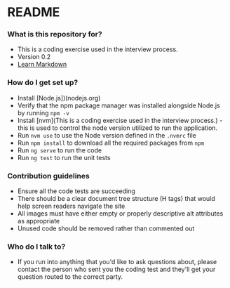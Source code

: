 # README #

### What is this repository for? ###

* This is a coding exercise used in the interview process.
* Version 0.2
* [Learn Markdown](https://bitbucket.org/tutorials/markdowndemo)

### How do I get set up? ###

* Install [Node.js])(nodejs.org)
* Verify that the npm package manager was installed alongside Node.js by running `npm -v`
* Install [nvm](This is a coding exercise used in the interview process.) - this is used to control the node version utilized to run the application.
* Run `nvm use` to use the Node version defined in the `.nvmrc` file
* Run `npm install` to download all the required packages from `npm`
* Run `ng serve` to run the code
* Run `ng test` to run the unit tests

### Contribution guidelines ###

* Ensure all the code tests are succeeding
* There should be a clear document tree structure (H tags) that would help screen readers navigate the site
* All images must have either empty or properly descriptive alt attributes as appropriate
* Unused code should be removed rather than commented out

### Who do I talk to? ###

* If you run into anything that you'd like to ask questions about, please contact the person who sent you the coding test and they'll get your question routed to the correct party.